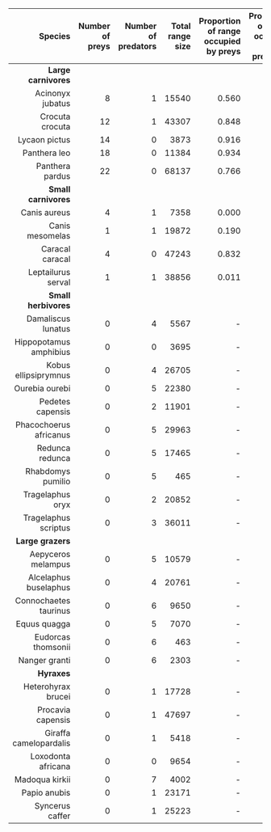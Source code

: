 |                Species | Number of preys | Number of predators | Total range size | Proportion of range occupied by preys | Proportion of range occupied by predators |
| ----------------------:| ---------------:| -------------------:| ----------------:| -------------------------------------:| -----------------------------------------:|
| **Large carnivores** | | | | | |
|       Acinonyx jubatus |           8 |               1 |        15540 |                                 0.560 |                                     0.670 |
|        Crocuta crocuta |          12 |               1 |        43307 |                                 0.848 |                                     0.252 |
|          Lycaon pictus |          14 |             0 |         3873 |                                 0.916 |                                         - |
|           Panthera leo |          18 |             0 |        11384 |                                 0.934 |                                         - |
|        Panthera pardus |          22 |             0 |        68137 |                                 0.766 |                                         - |
| **Small carnivores** | | | | | |
|           Canis aureus |           4 |               1 |         7358 |                                 0.000 |                                     0.780 |
|        Canis mesomelas |           1 |               1 |        19872 |                                 0.190 |                                     0.995 |
|        Caracal caracal |           4 |             0 |        47243 |                                 0.832 |                                         - |
|     Leptailurus serval |           1 |               1 |        38856 |                                 0.011 |                                     0.979 |
| **Small herbivores** | | | | | |
|     Damaliscus lunatus |         0 |               4 |         5567 |                                     - |                                     1 |
| Hippopotamus amphibius |         0 |             0 |         3695 |                                     - |                                         - |
|   Kobus ellipsiprymnus |         0 |               4 |        26705 |                                     - |                                     1 |
|         Ourebia ourebi |         0 |               5 |        22380 |                                     - |                                     1 |
|       Pedetes capensis |         0 |               2 |        11901 |                                     - |                                     1 |
| Phacochoerus africanus |         0 |               5 |        29963 |                                     - |                                     0.999 |
|        Redunca redunca |         0 |               5 |        17465 |                                     - |                                     1 |
|      Rhabdomys pumilio |         0 |               5 |          465 |                                     - |                                     0.998 |
|       Tragelaphus oryx |         0 |               2 |        20852 |                                     - |                                     0.991 |
|   Tragelaphus scriptus |         0 |               3 |        36011 |                                     - |                                     0.984 |
| **Large grazers** | | | | | |
|     Aepyceros melampus |         0 |               5 |        10579 |                                     - |                                     1 |
|  Alcelaphus buselaphus |         0 |               4 |        20761 |                                     - |                                     1 |
|  Connochaetes taurinus |         0 |               6 |         9650 |                                     - |                                     1 |
|           Equus quagga |         0 |               5 |         7070 |                                     - |                                     1 |
|     Eudorcas thomsonii |         0 |               6 |          463 |                                     - |                                     1 |
|          Nanger granti |         0 |               6 |         2303 |                                     - |                                     1 |
| **Hyraxes** | | | | | |
|     Heterohyrax brucei |         0 |               1 |        17728 |                                     - |                                     0.972 |
|      Procavia capensis |         0 |               1 |        47697 |                                     - |                                     0.647 |
| Giraffa camelopardalis |         0 |               1 |         5418 |                                     - |                                     0.470 |
|     Loxodonta africana |         0 |             0 |         9654 |                                     - |                                         - |
|         Madoqua kirkii |         0 |               7 |         4002 |                                     - |                                     1 |
|           Papio anubis |         0 |               1 |        23171 |                                     - |                                     0.938 |
|        Syncerus caffer |         0 |               1 |        25223 |                                     - |                                     0.250 |
